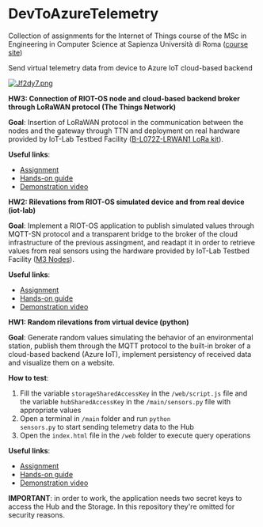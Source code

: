 # DevToAzureTelemetry
Collection of assignments for the Internet of Things course of the MSc in Engineering in Computer Science at Sapienza Università di Roma ([course site](http://ichatz.me/Site/InternetOfThings2020))

Send virtual telemetry data from device to Azure IoT cloud-based backend

[![Jf2dy7.png](https://iili.io/Jf2dy7.png)](https://freeimage.host/i/schema.Jf2dy7)

**HW3: Connection of RIOT-OS node and cloud-based backend broker through LoRaWAN protocol (The Things Network)**

**Goal**: Insertion of LoRaWAN protocol in the communication between the nodes and the gateway through TTN and deployment on real hardware provided by IoT-Lab Testbed Facility ([B-L072Z-LRWAN1 LoRa kit](https://www.st.com/en/evaluation-tools/b-l072z-lrwan1.html)).

**Useful links**:
- [Assignment](http://ichatz.me/Site/InternetOfThings2020-Assignment3)
- [Hands-on guide](https://www.linkedin.com/pulse/lorawan-protocol-publishment-from-things-cloud-based-backend-ursini/)
- [Demonstration video]()

**HW2: Rilevations from RIOT-OS simulated device and from real device (iot-lab)**

**Goal**: Implement a RIOT-OS application to publish simulated values through MQTT-SN protocol and a transparent bridge to the broker of the cloud infrastructure of the previous assingment, and readapt it in order to retrieve values from real sensors using the hardware provided by IoT-Lab Testbed Facility ([M3 Nodes](https://www.iot-lab.info/hardware/m3/)).

**Useful links**:
- [Assignment](http://ichatz.me/Site/InternetOfThings2020-Assignment2)
- [Hands-on guide](https://www.linkedin.com/pulse/publish-virtual-sensor-data-from-riot-os-node-azure-iot-ursini/)
- [Demonstration video](https://www.youtube.com/watch?v=e_nsh2R2caI)

**HW1: Random rilevations from virtual device (python)**

**Goal**: Generate random values simulating the behavior of an environmental station, publish them through the MQTT protocol to the built-in broker of a cloud-based backend (Azure IoT), implement persistency of received data and visualize them on a website.

**How to test**:

1) Fill the variable <code>storageSharedAccessKey</code> in the <code>/web/script.js</code> file and the variable <code>hubSharedAccessKey</code> in the <code>/main/sensors.py</code> file with appropriate values
2) Open a terminal in <code>/main</code> folder and run <code>python sensors.py</code> to start sending telemetry data to the Hub
3) Open the <code>index.html</code> file in the <code>/web</code> folder to execute query operations

**Useful links**:
- [Assignment](http://ichatz.me/Site/InternetOfThings2020-Assignment1)
- [Hands-on guide](https://www.hackster.io/gabriele-ursini/send-virtual-telemetry-to-azure-iot-cloud-based-backend-f29b95)
- [Demonstration video](https://youtu.be/VLKDo83KOdA)

**IMPORTANT**: in order to work, the application needs two secret keys to access the Hub and the Storage. In this repository they're omitted for security reasons. 
